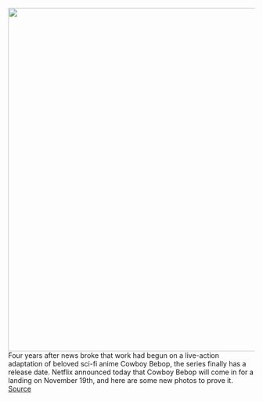 <img src='https://cdn.vox-cdn.com/thumbor/XxbyxPyXgR9HohzoKtFyHAMuRdg=/0x0:3600x2400/1200x800/filters:focal(1512x912:2088x1488)/cdn.vox-cdn.com/uploads/chorus_image/image/69763085/COWBOYBEB_Unit_07433RC2.0.jpg' width='700px' /><br/>
Four years after news broke that work had begun on a live-action adaptation of beloved sci-fi anime Cowboy Bebop, the series finally has a release date. Netflix announced today that Cowboy Bebop will come in for a landing on November 19th, and here are some new photos to prove it.
<a href='https://www.theverge.com/22634321/netflix-cowboy-bebop-release-date-john-cho-photos'> Source <a/>